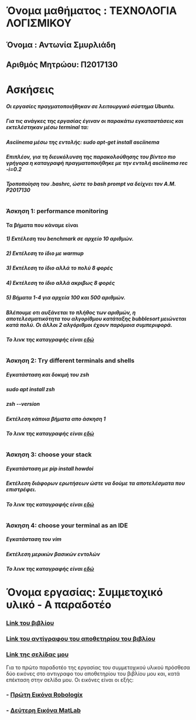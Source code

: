 # Όνομα μαθήματος : ΤΕΧΝΟΛΟΓΙΑ ΛΟΓΙΣΜΙΚΟΥ
## Όνομα : Αντωνία Σμυρλιάδη
## Αριθμός Μητρώου: Π2017130
#
# Ασκήσεις

##### Οι εργασίες πραγματοποιήθηκαν σε λειτουργικό σύστημα Ubuntu.
##### Για τις ανάγκες της εργασίας έγιναν οι παρακάτω εγκαταστάσεις και εκτελέστηκαν μέσω terminal τα:
##### Asciinema μέσω της εντολής: sudo apt-get install asciinema
##### Επιπλέον, για τη διευκόλυνση της παρακολούθησης του βίντεο πιο γρήγορα η καταγραφή πραγματοποιήθηκε με την εντολή asciinema rec -i=0.2
##### Τροποποίηση του .bashrc, ώστε το bash prompt να δείχνει τον Α.Μ. P2017130
#
### Άσκηση 1: performance monitoring
#### Τα βήματα που κάναμε είναι
##### 1) Εκτέλεση του benchmark σε αρχείο 10 αριθμών.
##### 2) Εκτέλεση το ίδιο με warmup
##### 3) Εκτέλεση το ίδιο αλλά το πολύ 8 φορές
##### 4) Εκτέλεση το ίδιο αλλά ακριβως 8 φορές
##### 5) Βήματα 1-4 για αρχεία 100 και 500 αριθμών.
#####
##### Βλέπουμε οτι αυξάνεται το πλήθος των αριθμών, η αποτελεσματικότητα του αλγορίθμου κατάταξης bubblesort μειώνεται κατά πολύ. Οι άλλοι 2 αλγόριθμοι έχουν παρόμοια συμπεριφορά.
##### Το λινκ της καταγραφής είναι [εδώ](https://asciinema.org/a/wA8fyU87rIdWW9otlXXMaF5qL)
#####
#
### Άσκηση 2: Τry different terminals and shells
##### Εγκατάσταση και δοκιμή του zsh
##### sudo apt install zsh
##### zsh --version
##### Εκτέλεση κάποια βήματα απο άσκηση 1
##### Το λινκ της καταγραφής είναι [εδώ](https://asciinema.org/a/cLFAkeiXqKClDEayC8J0FnxeS)
#
### Άσκηση 3: choose your stack
##### Εγκατάσταση με pip install howdoi
##### Εκτέλεση διάφορων ερωτήσεων ώστε να δούμε τα αποτελέσματα που επιστρέφει.
##### Το λινκ της καταγραφής είναι [εδώ](https://asciinema.org/a/RsGZVNRIpvTCSKwcnvBFiQ1Tj)
#
### Άσκηση 4: choose your terminal as an IDE
##### Εγκατάσταση του vim
##### Εκτέλεση μερικών βασικών εντολών
##### Το λινκ της καταγραφής είναι [εδώ](https://asciinema.org/a/lsMx83REj0ftLg6SvrPOAcVJl)
#

# Όνομα εργασίας: Συμμετοχικό υλικό - Α παραδοτέο

### [Link του βιβλίου](https://www.mibook.org)

### [Link του αντίγραφου του αποθετηρίου του βιβλίου](https://github.com/p17smyr/gr)

### [Link της σελίδας μου](//p17smyr.github.io/gr/)

Για το πρώτο παραδοτέο της εργασίας του συμμετοχικού υλικού πρόσθεσα δύο εικόνες στο αντιγραφο του αποθετηρίου του βιβλίου μου και, κατά επέκταση στην σελίδα μου. Οι εικόνες είναι οι εξής:

### - [Πρώτη Εικόνα Robologix](https://p17smyr.github.io/gr/gallery/robologix/)
### - [Δεύτερη Εικόνα MatLab](https://p17smyr.github.io/gr/gallery/matlab/)
